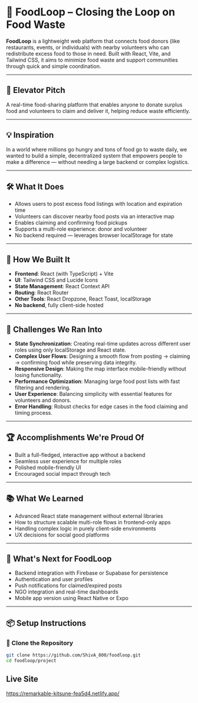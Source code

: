 # 🥗 FoodLoop – Closing the Loop on Food Waste

**FoodLoop** is a lightweight web platform that connects food donors (like restaurants, events, or individuals) with nearby volunteers who can redistribute excess food to those in need. Built with React, Vite, and Tailwind CSS, it aims to minimize food waste and support communities through quick and simple coordination.

---

## 🚀 Elevator Pitch
A real-time food-sharing platform that enables anyone to donate surplus food and volunteers to claim and deliver it, helping reduce waste efficiently.

---

## 💡 Inspiration

In a world where millions go hungry and tons of food go to waste daily, we wanted to build a simple, decentralized system that empowers people to make a difference — without needing a large backend or complex logistics.

---

## 🛠️ What It Does

- Allows users to post excess food listings with location and expiration time  
- Volunteers can discover nearby food posts via an interactive map  
- Enables claiming and confirming food pickups  
- Supports a multi-role experience: donor and volunteer  
- No backend required — leverages browser localStorage for state  

---

## 🔨 How We Built It

- **Frontend**: React (with TypeScript) + Vite  
- **UI**: Tailwind CSS and Lucide Icons  
- **State Management**: React Context API  
- **Routing**: React Router  
- **Other Tools**: React Dropzone, React Toast, localStorage  
- **No backend**, fully client-side hosted  

---

## 🚧 Challenges We Ran Into

- **State Synchronization**: Creating real-time updates across different user roles using only localStorage and React state.  
- **Complex User Flows**: Designing a smooth flow from posting → claiming → confirming food while preserving data integrity.  
- **Responsive Design**: Making the map interface mobile-friendly without losing functionality.  
- **Performance Optimization**: Managing large food post lists with fast filtering and rendering.  
- **User Experience**: Balancing simplicity with essential features for volunteers and donors.  
- **Error Handling**: Robust checks for edge cases in the food claiming and timing process.  

---

## 🏆 Accomplishments We're Proud Of

- Built a full-fledged, interactive app without a backend  
- Seamless user experience for multiple roles  
- Polished mobile-friendly UI  
- Encouraged social impact through tech  

---

## 📚 What We Learned

- Advanced React state management without external libraries  
- How to structure scalable multi-role flows in frontend-only apps  
- Handling complex logic in purely client-side environments  
- UX decisions for social good platforms  

---

## 🔮 What's Next for FoodLoop

- Backend integration with Firebase or Supabase for persistence  
- Authentication and user profiles  
- Push notifications for claimed/expired posts  
- NGO integration and real-time dashboards  
- Mobile app version using React Native or Expo  

---

## 📦 Setup Instructions
### 🔁 Clone the Repository

```bash
git clone https://github.com/ShivA_800/foodloop.git
cd foodloop/project 
```

## Live Site
https://remarkable-kitsune-fea5d4.netlify.app/
